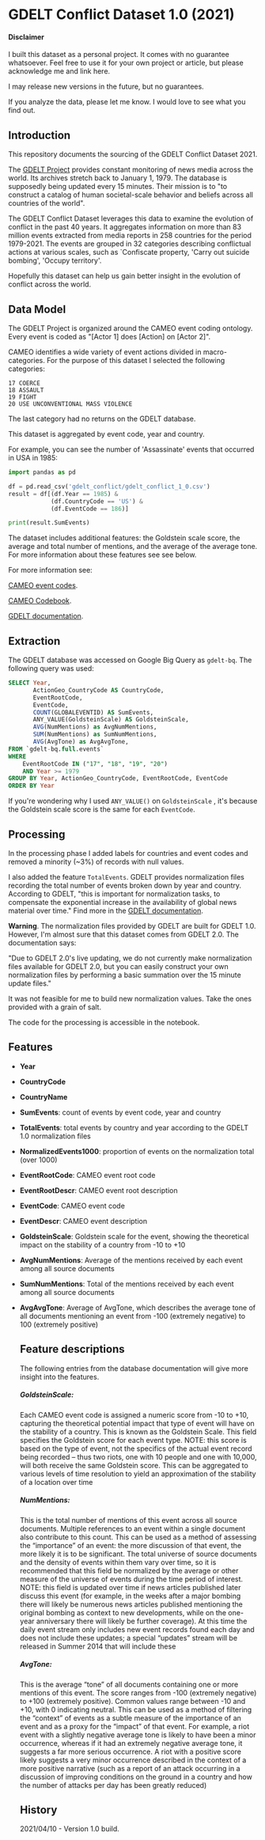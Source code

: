 # GDELT Conflict Dataset 1.0 (2021)

#### Disclaimer

I built this dataset as a personal project. It comes with no guarantee whatsoever. Feel free to use it for your own project or article, but please acknowledge me and link here. 

I may release new versions in the future, but no guarantees.

If you analyze the data, please let me know. I would love to see what you find out.  

## Introduction

This repository documents the sourcing of the GDELT Conflict Dataset 2021. 

The [GDELT Project](https://www.gdeltproject.org/) provides constant monitoring of news media across the world. Its archives stretch back to January 1, 1979. The database is supposedly being updated every 15 minutes. Their mission is to "to construct a catalog of human societal-scale behavior and beliefs across all countries of the world".

The GDELT Conflict Dataset leverages this data to examine the evolution of conflict in the past 40 years. It aggregates information on more than 83 million events extracted from media reports in 258 countries for the period 1979-2021. The events are grouped in 32 categories describing conflictual actions at various scales, such as `Confiscate property, 'Carry out suicide bombing', 'Occupy territory'.

Hopefully this dataset can help us gain better insight in the evolution of conflict across the world. 

## Data Model

The GDELT Project is organized around the CAMEO event coding ontology. Every event is coded as "[Actor 1] does [Action] on [Actor 2]". 

CAMEO identifies a wide variety of event actions divided in macro-categories. For the purpose of this dataset I selected the following categories:

```
17 COERCE
18 ASSAULT
19 FIGHT
20 USE UNCONVENTIONAL MASS VIOLENCE
```

The last category had no returns on the GDELT database. 

This dataset is aggregated by event code, year and country. 

For example, you can see the number of 'Assassinate' events that occurred in USA in 1985:

```python
import pandas as pd

df = pd.read_csv('gdelt_conflict/gdelt_conflict_1_0.csv')
result = df[(df.Year == 1985) &
            (df.CountryCode == 'US') &
            (df.EventCode == 186)]

print(result.SumEvents) 
```

The dataset includes additional features: the Goldstein scale score, the average and total number of mentions, and the average of the average tone. For more information about these features see see below.

For more information see:

[CAMEO event codes](https://www.gdeltproject.org/data/lookups/CAMEO.eventcodes.txt).

[CAMEO Codebook](http://data.gdeltproject.org/documentation/CAMEO.Manual.1.1b3.pdf).

[GDELT documentation](https://www.gdeltproject.org/data.html#documentation).

## Extraction

The GDELT database was accessed on Google Big Query as `gdelt-bq`. The following query was used:

```sql
SELECT Year, 
	   ActionGeo_CountryCode AS CountryCode,
	   EventRootCode,
	   EventCode,
	   COUNT(GLOBALEVENTID) AS SumEvents,
	   ANY_VALUE(GoldsteinScale) AS GoldsteinScale,
	   AVG(NumMentions) as AvgNumMentions,
	   SUM(NumMentions) as SumNumMentions,
	   AVG(AvgTone) as AvgAvgTone,
FROM `gdelt-bq.full.events`
WHERE 
	EventRootCode IN ("17", "18", "19", "20") 
	AND Year >= 1979
GROUP BY Year, ActionGeo_CountryCode, EventRootCode, EventCode
ORDER BY Year
```

If you're wondering why I used `ANY_VALUE()` on `GoldsteinScale` , it's because the Goldstein scale score is the same for each `EventCode`. 

## Processing

In the processing phase I added labels for countries and event codes and removed a minority (~3%) of records with null values. 

I also added the feature `TotalEvents`. GDELT provides normalization files recording the total number of events broken down by year and country. According to GDELT, "this is important for normalization tasks, to compensate the exponential increase in the availability of global news material over time." Find more in the [GDELT documentation](https://www.gdeltproject.org/data.html#documentation).

**Warning**. The normalization files provided by GDELT are built for GDELT 1.0. However, I'm almost sure that this dataset comes from GDELT 2.0. The documentation says: 

"Due to GDELT 2.0's live updating, we do not currently make normalization files available for GDELT 2.0, but you can easily construct your own normalization files by performing a basic summation over the 15 minute update files."

It was not feasible for me to build new normalization values. Take the ones provided with a grain of salt. 

The code for the processing is accessible in the notebook. 

## Features

* **Year**

* **CountryCode**

* **CountryName**

* **SumEvents**: count of events by event code, year and country

* **TotalEvents**: total events by country and year according to the GDELT 1.0 normalization files

* **NormalizedEvents1000**: proportion of events on the normalization total (over 1000)

* **EventRootCode**: CAMEO event root code 

* **EventRootDescr**: CAMEO event root description

* **EventCode**: CAMEO event code

* **EventDescr**: CAMEO event description

* **GoldsteinScale**: Goldstein scale for the event, showing the theoretical impact on the stability of a country from -10 to +10

* **AvgNumMentions**:  Average of the mentions received by each event among all source documents

* **SumNumMentions**: Total of the mentions received by each event among all source documents

* **AvgAvgTone**: Average of AvgTone, which describes the average tone of all documents mentioning an event from -100 (extremely negative) to 100 (extremely positive)

  ## Feature descriptions

  The following entries from the database documentation will give more insight into the features. 

  ##### GoldsteinScale:

  Each CAMEO event code is assigned a numeric score from -10 to +10, capturing the theoretical potential impact that type of event will have on the stability of a country. This is known as the Goldstein Scale. This field specifies the Goldstein score for each event type. NOTE: this score is based on the type of event, not the specifics of the actual event record being recorded – thus two riots, one with 10 people and one with 10,000, will both receive the same Goldstein score. This can be aggregated to various levels of time resolution to yield an approximation of the stability of a location over time

  ##### NumMentions:

  This is the total number of mentions of this event across all source documents. Multiple references to an event within a single document also contribute to this count. This can be used as a method of assessing the “importance” of an event: the more discussion of that event, the more likely it is to be significant. The total universe of source documents and the density of events within them vary over time, so it is recommended that this field be normalized by the average or other measure of the universe of events during the time period of interest. NOTE: this field is updated over time if news articles published later discuss this event (for example, in the weeks after a major bombing there will likely be numerous news articles published mentioning the original bombing as context to new developments, while on the one-year anniversary there will likely be further coverage). At this time the daily event stream only includes new event records found each day and does not include these updates; a special “updates” stream will be released in Summer 2014 that will include these

  ##### AvgTone:

  This is the average “tone” of all documents containing one or more mentions of this event. The score ranges from -100 (extremely negative) to +100 (extremely positive). Common values range between -10 and +10, with 0 indicating neutral. This can be used as a method of filtering the “context” of events as a subtle measure of the importance of an event and as a proxy for the “impact” of that event. For example, a riot event with a slightly negative average tone is likely to have been a minor occurrence, whereas if it had an extremely negative average tone, it suggests a far more serious occurrence. A riot with a positive score likely suggests a very minor occurrence described in the context of a more positive narrative (such as a report of an attack occurring in a discussion of improving conditions on the ground in a country and how the number of attacks per day has been greatly reduced)

  ## History

  2021/04/10 - Version 1.0 build.
